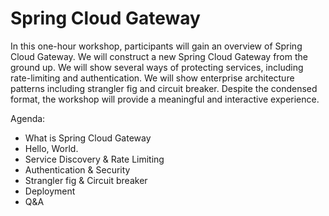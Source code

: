 # Spring Cloud Gateway

In this one-hour workshop, participants will gain an overview of Spring Cloud Gateway. We will construct a new Spring Cloud Gateway from the ground up. We will show several ways of protecting services, including rate-limiting and authentication. We will show enterprise architecture patterns including strangler fig and circuit breaker. Despite the condensed format, the workshop will provide a meaningful and interactive experience.

Agenda:
- What is Spring Cloud Gateway
- Hello, World.
- Service Discovery & Rate Limiting
- Authentication & Security
- Strangler fig & Circuit breaker
- Deployment
- Q&A
